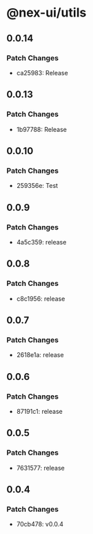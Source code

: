 # @nex-ui/utils

## 0.0.14

### Patch Changes

- ca25983: Release

## 0.0.13

### Patch Changes

- 1b97788: Release

## 0.0.10

### Patch Changes

- 259356e: Test

## 0.0.9

### Patch Changes

- 4a5c359: release

## 0.0.8

### Patch Changes

- c8c1956: release

## 0.0.7

### Patch Changes

- 2618e1a: release

## 0.0.6

### Patch Changes

- 87191c1: release

## 0.0.5

### Patch Changes

- 7631577: release

## 0.0.4

### Patch Changes

- 70cb478: v0.0.4
